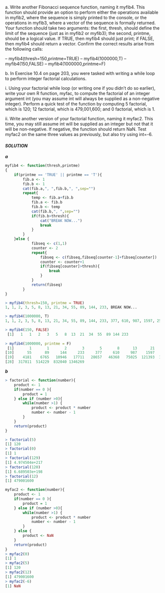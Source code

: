 a. Write another Fibonacci sequence function, naming it myfib4. This function should provide an option to perform either the operations available in myfib2, where the sequence is simply printed to the console, or the operations in myfib3, where a vector of the sequence is formally returned. Your function should take two arguments: the first, thresh, should define the limit of the sequence (just as in myfib2 or myfib3); the second, printme, should be a logical value. If TRUE, then myfib4 should just print;
if FALSE, then myfib4 should return a vector. Confirm the correct results arise from the following calls:

– myfib4(thresh=150,printme=TRUE)
– myfib4(1000000,T)
– myfib4(150,FALSE)
– myfib4(1000000,printme=F)

b. In Exercise 10.4 on page 203, you were tasked with writing a while loop to perform integer factorial calculations.

i. Using your factorial while loop (or writing one if you didn’t do so earlier), write your own R function, myfac, to compute the factorial of an integer argument int (you may assume int will always be supplied as a non-negative integer). Perform a quick test of the function by computing 5 factorial, which is 120; 12 factorial, which is 479,001,600; and 0 factorial, which is 1. 

ii. Write another version of your factorial function, naming it myfac2. This time, you may still assume int will be supplied as an integer but not that it will be non-negative. If negative, the function should return NaN. Test myfac2 on the same three values as previously, but also try using int=-6.

#### ***SOLUTION***

***a***
```R
myfib4 <- function(thresh,printme)
{
    if(printme == 'TRUE' || printme == 'T'){
        fib.a <- 1
        fib.b <- 1
        cat(fib.a,", ",fib.b,", ",sep="")
        repeat{
            temp <- fib.a+fib.b
            fib.a <- fib.b
            fib.b <- temp
            cat(fib.b,", ",sep="")
            if(fib.b>thresh){
                cat("BREAK NOW...")
                break
            }
        }
    }else {
            fibseq <- c(1,1)
            counter <- 2
            repeat{
                fibseq <- c(fibseq,fibseq[counter-1]+fibseq[counter])
                counter <- counter+1
                if(fibseq[counter]>thresh){
                    break
                }
            }
            return(fibseq)
        }
}

> myfib4(thresh=150, printme = TRUE)
1, 1, 2, 3, 5, 8, 13, 21, 34, 55, 89, 144, 233, BREAK NOW...

> myfib4(1000000, T)
1, 1, 2, 3, 5, 8, 13, 21, 34, 55, 89, 144, 233, 377, 610, 987, 1597, 2584, 4181, 6765, 10946, 17711, 28657, 46368, 75025, 121393, 196418, 317811, 514229, 832040, 1346269, BREAK NOW...

> myfib4(150, FALSE)
 [1]   1   1   2   3   5   8  13  21  34  55  89 144 233
 
> myfib4(1000000, printme = F)
 [1]       1       1       2       3       5       8      13      21      34
[10]      55      89     144     233     377     610     987    1597    2584
[19]    4181    6765   10946   17711   28657   46368   75025  121393  196418
[28]  317811  514229  832040 1346269
```
***b***
```R
> factorial <- function(number){
    product <- 1
    if(number == 0 ){ 
        product = 1
    } else if (number >0){
        while(number >1) {
            product <- product * number
            number <- number - 1
        }
    }
    return(product)
}

> factorial(5)
[1] 120
> factorial(0)
[1] 1
> factorial(129)
[1] 4.974504e+217
> factorial(120)
[1] 6.689503e+198
> factorial(12)
[1] 479001600
```
```R
myfac2 <- function(number){
    product <- 1
    if(number == 0 ){ 
        product = 1
    } else if (number >0){
        while(number >1) {
            product <- product * number
            number <- number - 1
        }
    } else {
        product <- NaN
    }
    return(product)
}
> myfac2(0)
[1] 1
> myfac2(5)
[1] 120
> myfac2(12)
[1] 479001600
> myfac2(-6)
[1] NaN
```
